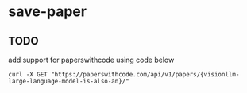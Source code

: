 # save-paper

## TODO

add support for paperswithcode using code below
```
curl -X GET "https://paperswithcode.com/api/v1/papers/{visionllm-large-language-model-is-also-an}/"
```
